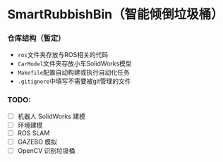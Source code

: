 # SmartRubbishBin（智能倾倒垃圾桶）
 
  
  
### 仓库结构（暂定）

- `ros`文件夹存放与ROS相关的代码
- `CarModel`文件夹存放小车SolidWorks模型
- `Makefile`配置自动构建或执行自动化任务
- `.gitignore`中填写不需要被git管理的文件

### TODO:

- [ ] 机器人 SolidWorks 建模
- [ ] 环境建模
- [ ] ROS SLAM
- [ ] GAZEBO 模拟
- [ ] OpenCV 识别垃圾桶
